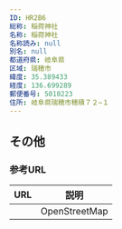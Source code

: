 ```yaml
---
ID: HR2B6
総称: 稲荷神社
名称: 稲荷神社
名称読み: null
別名: null
都道府県: 岐阜県
区域: 瑞穂市
緯度: 35.389433
経度: 136.699289
郵便番号: 5010223
住所: 岐阜県瑞穂市穂積７２−１
---
```


## その他

### 参考URL

| URL | 説明          |
| --- | ------------- |
|     | OpenStreetMap |
